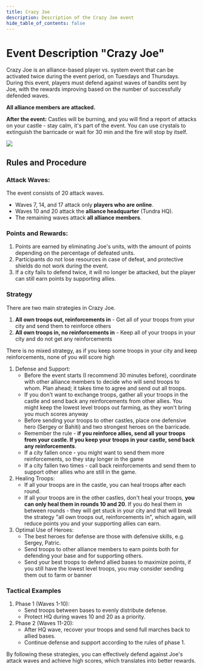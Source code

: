 ```yaml
---
title: Crazy Joe
description: Description of the Crazy Joe event 
hide_table_of_contents: false
---
```


# Event Description "Crazy Joe"
Crazy Joe is an alliance-based player vs. system event that can be activated twice during the event period, on Tuesdays and Thursdays. During this event, players must defend against waves of bandits sent by Joe, with the rewards improving based on the number of successfully defended waves.

**All alliance members are attacked.**

**After the event:**
Castles will be burning, and you will find a report of attacks on your castle - stay calm, it's part of the event. 
You can use crystals to extinguish the barricade or wait for 30 min and the fire will stop by itself.

![](../../static/img/crazy_joe.png)

## Rules and Procedure
### Attack Waves:

The event consists of 20 attack waves.

* Waves 7, 14, and 17 attack only **players who are online**.
* Waves 10 and 20 attack the **alliance headquarter** (Tundra HQ).
* The remaining waves attack **all alliance members**.

### Points and Rewards:
1. Points are earned by eliminating Joe's units, with the amount of points depending on the percentage of defeated units.
2. Participants do not lose resources in case of defeat, and protective shields do not work during the event.
3. If a city fails to defend twice, it will no longer be attacked, but the player can still earn points by supporting allies.

### Strategy

There are two main strategies in Crazy Joe. 
1. **All own troops out, reinforcements in** - Get all of your troops from your city and send them to reinforce others
2. **All own troops in, no reinforcements in** - Keep all of your troops in your city and do not get any reinforcements

There is no mixed strategy, as if you keep some troops in your city and keep reinforcements, none of you will score high

1. Defense and Support:
   * Before the event starts (I recommend 30 minutes before), coordinate with other alliance members to decide who will send troops to whom. Plan ahead; it takes time to agree and send out all troops.
   * If you don't want to exchange troops, gather all your troops in the castle and send back any reinforcements from other allies. You might keep the lowest level troops out farming, as they won't bring you much scores anyway
   * Before sending your troops to other castles, place one defensive hero (Sergey or Bahiti) and two strongest heroes on the barricade.
   * Remember the rule - **if you reinforce allies, send all your troops from your castle. If you keep your troops in your castle, send back any reinforcements**.
   * If a city fallen once - you might want to send them more reinforcements, so they stay longer in the game
   * If a city fallen two times - call back reinforcements and send them to support other allies who are still in the game.
2. Healing Troops:
   * If all your troops are in the castle, you can heal troops after each round.
   * If all your troops are in the other castles, don't heal your troops, **you can only heal them in rounds 10 and 20**. If you do heal them in between rounds - they will get stuck in your city and that will break the strategy "all own troops out, reinforcements in", which again, will reduce points you and your supporting allies can earn.
3. Optimal Use of Heroes:
   * The best heroes for defense are those with defensive skills, e.g. Sergey, Patric.
   * Send troops to other alliance members to earn points both for defending your base and for supporting others.
   * Send your best troops to defend allied bases to maximize points, if you still have the lowest level troops, you may consider sending them out to farm or banner

### Tactical Examples
1. Phase 1 (Waves 1-10):
   * Send troops between bases to evenly distribute defense.
   * Protect HQ during waves 10 and 20 as a priority.
2. Phase 2 (Waves 11-20):
   * After HQ wave, recover your troops and send full marches back to allied bases.
   * Continue defense and support according to the rules of phase 1.

By following these strategies, you can effectively defend against Joe's attack waves and achieve high scores, which translates into better rewards.